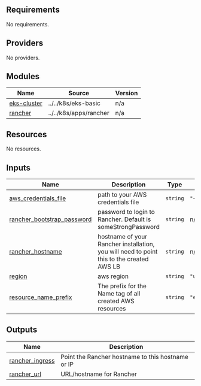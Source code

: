 <!-- BEGIN_TF_DOCS -->
## Requirements

No requirements.

## Providers

No providers.

## Modules

| Name | Source | Version |
|------|--------|---------|
| <a name="module_eks-cluster"></a> [eks-cluster](#module\_eks-cluster) | ../../k8s/eks-basic | n/a |
| <a name="module_rancher"></a> [rancher](#module\_rancher) | ../../k8s/apps/rancher | n/a |

## Resources

No resources.

## Inputs

| Name | Description | Type | Default | Required |
|------|-------------|------|---------|:--------:|
| <a name="input_aws_credentials_file"></a> [aws\_credentials\_file](#input\_aws\_credentials\_file) | path to your AWS credentials file | `string` | `"~/.aws/credentials"` | no |
| <a name="input_rancher_bootstrap_password"></a> [rancher\_bootstrap\_password](#input\_rancher\_bootstrap\_password) | password to login to Rancher. Default is someStrongPassword | `string` | n/a | yes |
| <a name="input_rancher_hostname"></a> [rancher\_hostname](#input\_rancher\_hostname) | hostname of your Rancher installation, you will need to point this to the created AWS LB | `string` | n/a | yes |
| <a name="input_region"></a> [region](#input\_region) | aws region | `string` | `"us-west-2"` | no |
| <a name="input_resource_name_prefix"></a> [resource\_name\_prefix](#input\_resource\_name\_prefix) | The prefix for the Name tag of all created AWS resources | `string` | `"example"` | no |

## Outputs

| Name | Description |
|------|-------------|
| <a name="output_rancher_ingress"></a> [rancher\_ingress](#output\_rancher\_ingress) | Point the Rancher hostname to this hostname or IP |
| <a name="output_rancher_url"></a> [rancher\_url](#output\_rancher\_url) | URL/hostname for Rancher |
<!-- END_TF_DOCS -->